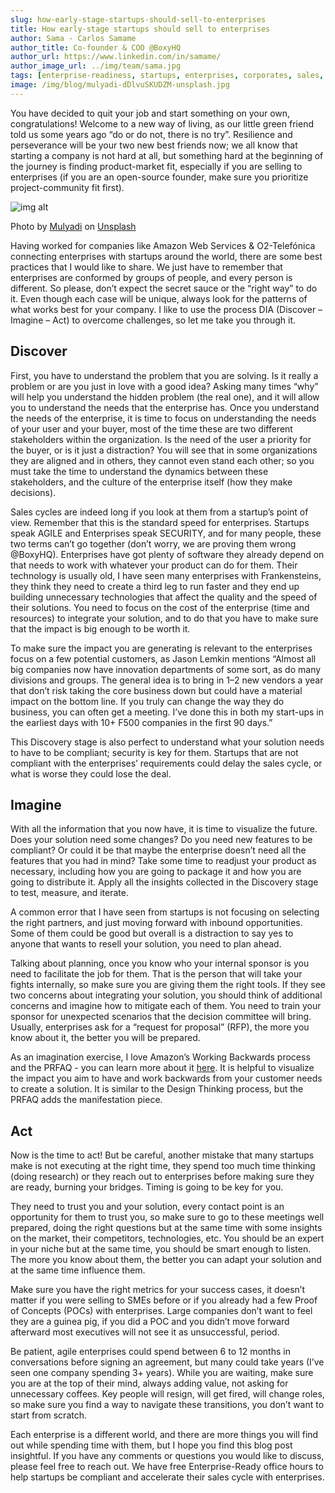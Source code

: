 ```yaml
---
slug: how-early-stage-startups-should-sell-to-enterprises
title: How early-stage startups should sell to enterprises
author: Sama - Carlos Samame
author_title: Co-founder & COO @BoxyHQ
author_url: https://www.linkedin.com/in/samame/
author_image_url: ../img/team/sama.jpg
tags: [enterprise-readiness, startups, enterprises, corporates, sales, founder]
image: /img/blog/mulyadi-dDlvuSKUDZM-unsplash.jpg
---
```


You have decided to quit your job and start something on your own, congratulations! Welcome to a new way of living, as our little green friend told us some years ago “do or do not, there is no try”. Resilience and perseverance will be your two new best friends now; we all know that starting a company is not hard at all, but something hard at the beginning of the journey is finding product-market fit, especially if you are selling to enterprises (if you are an open-source founder, make sure you prioritize project-community fit first).

![img alt](/img/blog/mulyadi-dDlvuSKUDZM-unsplash.jpg)

<div style={{fontSize: "10px", marginTop: "-20px", paddingBottom: "20px"}}>Photo by <a href="https://unsplash.com/@mullyadii?utm_source=unsplash&utm_medium=referral&utm_content=creditCopyText">Mulyadi</a> on <a href="https://unsplash.com/?utm_source=unsplash&utm_medium=referral&utm_content=creditCopyText">Unsplash</a></div>

Having worked for companies like Amazon Web Services & O2-Telefónica connecting enterprises with startups around the world, there are some best practices that I would like to share. We just have to remember that enterprises are conformed by groups of people, and every person is different. So please, don’t expect the secret sauce or the “right way” to do it. Even though each case will be unique, always look for the patterns of what works best for your company. I like to use the process DIA (Discover – Imagine – Act) to overcome challenges, so let me take you through it.

## Discover

First, you have to understand the problem that you are solving. Is it really a problem or are you just in love with a good idea? Asking many times “why” will help you understand the hidden problem (the real one), and it will allow you to understand the needs that the enterprise has. Once you understand the needs of the enterprise, it is time to focus on understanding the needs of your user and your buyer, most of the time these are two different stakeholders within the organization. Is the need of the user a priority for the buyer, or is it just a distraction? You will see that in some organizations they are aligned and in others, they cannot even stand each other; so you must take the time to understand the dynamics between these stakeholders, and the culture of the enterprise itself (how they make decisions).

Sales cycles are indeed long if you look at them from a startup’s point of view. Remember that this is the standard speed for enterprises. Startups speak AGILE and Enterprises speak SECURITY, and for many people, these two terms can’t go together (don’t worry, we are proving them wrong @BoxyHQ). Enterprises have got plenty of software they already depend on that needs to work with whatever your product can do for them. Their technology is usually old, I have seen many enterprises with Frankensteins, they think they need to create a third leg to run faster and they end up building unnecessary technologies that affect the quality and the speed of their solutions. You need to focus on the cost of the enterprise (time and resources) to integrate your solution, and to do that you have to make sure that the impact is big enough to be worth it.

To make sure the impact you are generating is relevant to the enterprises focus on a few potential customers, as Jason Lemkin mentions “Almost all big companies now have innovation departments of some sort, as do many divisions and groups. The general idea is to bring in 1–2 new vendors a year that don’t risk taking the core business down but could have a material impact on the bottom line. If you truly can change the way they do business, you can often get a meeting. I’ve done this in both my start-ups in the earliest days with 10+ F500 companies in the first 90 days.”

This Discovery stage is also perfect to understand what your solution needs to have to be compliant; security is key for them. Startups that are not compliant with the enterprises’ requirements could delay the sales cycle, or what is worse they could lose the deal.

## Imagine

With all the information that you now have, it is time to visualize the future. Does your solution need some changes? Do you need new features to be compliant? Or could it be that maybe the enterprise doesn’t need all the features that you had in mind? Take some time to readjust your product as necessary, including how you are going to package it and how you are going to distribute it. Apply all the insights collected in the Discovery stage to test, measure, and iterate.

A common error that I have seen from startups is not focusing on selecting the right partners, and just moving forward with inbound opportunities. Some of them could be good but overall is a distraction to say yes to anyone that wants to resell your solution, you need to plan ahead.

Talking about planning, once you know who your internal sponsor is you need to facilitate the job for them. That is the person that will take your fights internally, so make sure you are giving them the right tools. If they see two concerns about integrating your solution, you should think of additional concerns and imagine how to mitigate each of them. You need to train your sponsor for unexpected scenarios that the decision committee will bring. Usually, enterprises ask for a “request for proposal” (RFP), the more you know about it, the better you will be prepared.

As an imagination exercise, I love Amazon’s Working Backwards process and the PRFAQ - you can learn more about it [here](https://www.linkedin.com/pulse/applying-amazons-working-backwards-process-leaders-ian-mcallister/). It is helpful to visualize the impact you aim to have and work backwards from your customer needs to create a solution. It is similar to the Design Thinking process, but the PRFAQ adds the manifestation piece.

## Act

Now is the time to act! But be careful, another mistake that many startups make is not executing at the right time, they spend too much time thinking (doing research) or they reach out to enterprises before making sure they are ready, burning your bridges. Timing is going to be key for you.

They need to trust you and your solution, every contact point is an opportunity for them to trust you, so make sure to go to these meetings well prepared, doing the right questions but at the same time with some insights on the market, their competitors, technologies, etc. You should be an expert in your niche but at the same time, you should be smart enough to listen. The more you know about them, the better you can adapt your solution and at the same time influence them.

Make sure you have the right metrics for your success cases, it doesn’t matter if you were selling to SMEs before or if you already had a few Proof of Concepts (POCs) with enterprises. Large companies don’t want to feel they are a guinea pig, if you did a POC and you didn’t move forward afterward most executives will not see it as unsuccessful, period.

Be patient, agile enterprises could spend between 6 to 12 months in conversations before signing an agreement, but many could take years (I’ve seen one company spending 3+ years). While you are waiting, make sure you are at the top of their mind, always adding value, not asking for unnecessary coffees. Key people will resign, will get fired, will change roles, so make sure you find a way to navigate these transitions, you don’t want to start from scratch.

Each enterprise is a different world, and there are more things you will find out while spending time with them, but I hope you find this blog post insightful. If you have any comments or questions you would like to discuss, please feel free to reach out. We have free Enterprise-Ready office hours to help startups be compliant and accelerate their sales cycle with enterprises.
